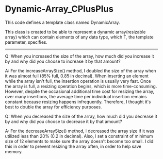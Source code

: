 # Dynamic-Array_CPlusPlus


This code defines a template class named DynamicArray.

This class is created to be able to represent a dynamic 
array(resizable array) which can contain elements of any 
data type, which T, the template parameter, specifies.

------------------------------------------------------------------------------------------------------------------------------------

Q: When you increased the size of the array, how much did you increase it by and why did you choose to increase it by that amount?

A: For the increaseArraySize() method, I doubled the size of the array when it was almost full (85% full, 0.85 in decimal). 
   When inserting an element while the array isn't full, the insertion operation is usually very fast. 
   Once the array is full, a resizing operation begins, which is more time-consuming.
   However, despite the occasional additional time cost for resizing the array, over many insertions, 
   the average time per individual insertion remains constant because resizing happens infrequently. 
   Therefore, I thought it's best to double the array for efficiency purposes.

   
Q: When you decreased the size of the array, how much did you decrease it by and why did you choose to decrease it by that amount?

A: For the decreaseArraySize() method, I decreased the array size if it was utilized less than 20% (0.2 in decimal). 
   Also, I set a constraint of minimum size of 12 elements to make sure the array doesn't become too small. 
   I did this in order to prevent resizing the array often, in order to help save memory.
